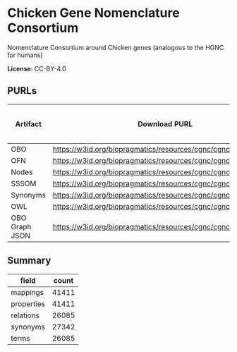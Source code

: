 # Chicken Gene Nomenclature Consortium

Nomenclature Consortium around Chicken genes (analogous to the HGNC for humans)

**License**: CC-BY-4.0

## PURLs

| Artifact       | Download PURL                                                   | Latest Versioned Download PURL   |
|----------------|-----------------------------------------------------------------|----------------------------------|
| OBO            | https://w3id.org/biopragmatics/resources/cgnc/cgnc.obo          |                                  |
| OFN            | https://w3id.org/biopragmatics/resources/cgnc/cgnc.ofn          |                                  |
| Nodes          | https://w3id.org/biopragmatics/resources/cgnc/cgnc.tsv          |                                  |
| SSSOM          | https://w3id.org/biopragmatics/resources/cgnc/cgnc.sssom.tsv    |                                  |
| Synonyms       | https://w3id.org/biopragmatics/resources/cgnc/cgnc.synonyms.tsv |                                  |
| OWL            | https://w3id.org/biopragmatics/resources/cgnc/cgnc.owl          |                                  |
| OBO Graph JSON | https://w3id.org/biopragmatics/resources/cgnc/cgnc.json         |                                  |

## Summary

| field      |   count |
|------------|---------|
| mappings   |   41411 |
| properties |   41411 |
| relations  |   26085 |
| synonyms   |   27342 |
| terms      |   26085 |
